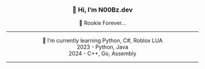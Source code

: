 <h3 align="center">👋 Hi, I’m N00Bz.dev</h3>
<p align="center">👀 Rookie Forever...</p>

---

<div align="center">
🌱 I’m currently learning Python, C#, Roblox LUA
</div>
<div align="center">
  2023 - Python, Java
</div>
<div align="center">
  2024 - C++, Go, Assembly
</div>

---

<!---
NyoronZ/NyoronZ is a ✨ special ✨ repository because its `README.md` (this file) appears on your GitHub profile.
You can click the Preview link to take a look at your changes.
--->
